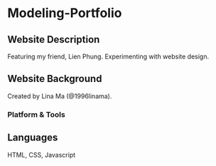 # Modeling-Portfolio

## Website Description
Featuring my friend, Lien Phung. Experimenting with website design.

## Website Background
Created by Lina Ma (@1996linama). 

### Platform & Tools
## Languages
HTML, CSS, Javascript
